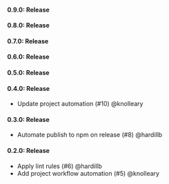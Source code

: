 #### 0.9.0: Release


#### 0.8.0: Release


#### 0.7.0: Release


#### 0.6.0: Release


#### 0.5.0: Release


#### 0.4.0: Release

 - Update project automation (#10) @knolleary

#### 0.3.0: Release

 - Automate publish to npm on release (#8) @hardillb

#### 0.2.0: Release

 - Apply lint rules (#6) @hardillb
 - Add project workflow automation (#5) @knolleary
